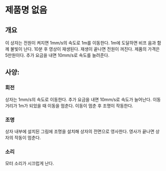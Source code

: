 # 제품명 없음

## 개요

이 상자는 전원이 켜지면 1mm/s의 속도로 1m를 이동한다. 1m에 도달하면 비프 음과 함께 불빛이 난다. 10분 후 영상이 재생된다. 재생이 끝나면 전원이 꺼진다. 제품의 가격은 5만원이다. 추가 요금을 내면 10mm/s로 속도를 늘려준다.

## 사양:

### 회전

상자는 1mm/s의 속도로 이동한다. 추가 요금을 내면 10mm/s로 속도가 늘어난다. 이동 거리가 1m가 되었을 때 이동을 멈춘다. 이동이 멈춘 후 조명이 작동한다.

### 조명

상자 내부에 설치된 그림에 조명을 설치해 상자의 전면으로 영사한다. 영사가 끝나면 상자의 작동이 멈춘다.

### 소리

모터 소리가 시끄럽게 난다.